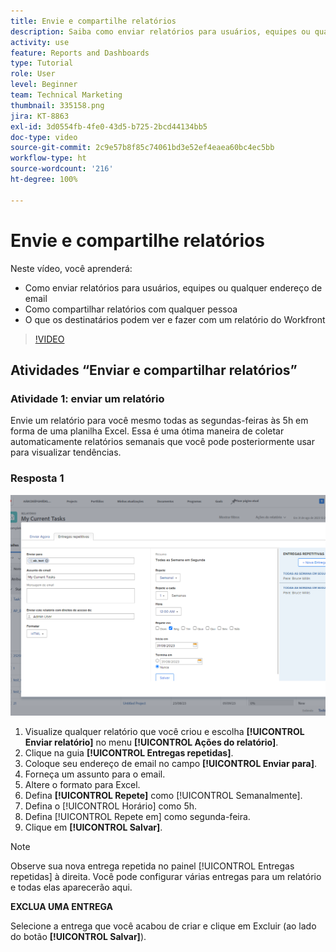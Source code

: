 ```yaml
---
title: Envie e compartilhe relatórios
description: Saiba como enviar relatórios para usuários, equipes ou qualquer endereço de email e como compartilhar relatórios com qualquer pessoa no Workfront.
activity: use
feature: Reports and Dashboards
type: Tutorial
role: User
level: Beginner
team: Technical Marketing
thumbnail: 335158.png
jira: KT-8863
exl-id: 3d0554fb-4fe0-43d5-b725-2bcd44134bb5
doc-type: video
source-git-commit: 2c9e57b8f85c74061bd3e52ef4eaea60bc4ec5bb
workflow-type: ht
source-wordcount: '216'
ht-degree: 100%

---
```


# Envie e compartilhe relatórios

Neste vídeo, você aprenderá:

* Como enviar relatórios para usuários, equipes ou qualquer endereço de email
* Como compartilhar relatórios com qualquer pessoa
* O que os destinatários podem ver e fazer com um relatório do Workfront

>[!VIDEO](https://video.tv.adobe.com/v/3447817/?quality=12&learn=on&captions=por_br)

## Atividades “Enviar e compartilhar relatórios”

### Atividade 1: enviar um relatório

Envie um relatório para você mesmo todas as segundas-feiras às 5h em forma de uma planilha Excel. Essa é uma ótima maneira de coletar automaticamente relatórios semanais que você pode posteriormente usar para visualizar tendências.

### Resposta 1

![Imagem da tela para configurar entregas repetidas de relatórios](assets/send-a-report.png)

1. Visualize qualquer relatório que você criou e escolha **[!UICONTROL Enviar relatório]** no menu **[!UICONTROL Ações do relatório]**.
1. Clique na guia **[!UICONTROL Entregas repetidas]**.
1. Coloque seu endereço de email no campo **[!UICONTROL Enviar para]**.
1. Forneça um assunto para o email.
1. Altere o formato para Excel.
1. Defina **[!UICONTROL Repete]** como [!UICONTROL Semanalmente].
1. Defina o [!UICONTROL Horário] como 5h.
1. Defina [!UICONTROL Repete em] como segunda-feira.
1. Clique em **[!UICONTROL Salvar]**.

>[!NOTE]
>
>Observe sua nova entrega repetida no painel [!UICONTROL Entregas repetidas] à direita. Você pode configurar várias entregas para um relatório e todas elas aparecerão aqui.

**EXCLUA UMA ENTREGA**

Selecione a entrega que você acabou de criar e clique em Excluir (ao lado do botão **[!UICONTROL Salvar]**).
